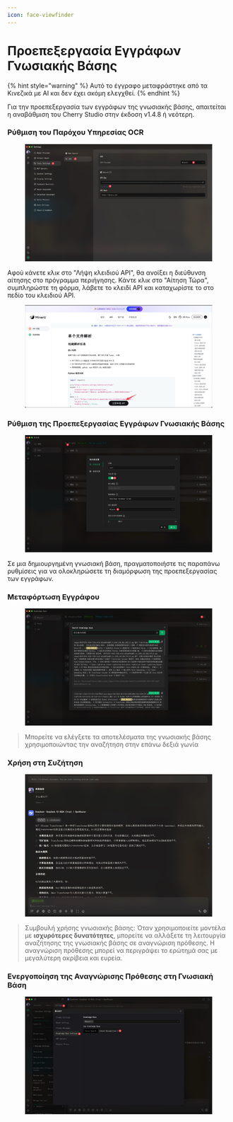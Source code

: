 ```yaml
---
icon: face-viewfinder
---
```

# Προεπεξεργασία Εγγράφων Γνωσιακής Βάσης


{% hint style="warning" %}
Αυτό το έγγραφο μεταφράστηκε από τα Κινεζικά με AI και δεν έχει ακόμη ελεγχθεί.
{% endhint %}




Για την προεπεξεργασία των εγγράφων της γνωσιακής βάσης, απαιτείται η αναβάθμιση του Cherry Studio στην έκδοση v1.4.8 ή νεότερη.

### Ρύθμιση του Παρόχου Υπηρεσίας OCR

<figure><img src="../.gitbook/assets/CleanShot 2025-06-03 at 11.50.10@2x (1).jpg" alt=""><figcaption></figcaption></figure>

Αφού κάνετε κλικ στο "Λήψη κλειδιού API", θα ανοίξει η διεύθυνση αίτησης στο πρόγραμμα περιήγησης. Κάντε κλικ στο "Αίτηση Τώρα", συμπληρώστε τη φόρμα, λάβετε το κλειδί API και καταχωρίστε το στο πεδίο του κλειδιού API.

<figure><img src="../.gitbook/assets/CleanShot 2025-06-03 at 11.51.55@2x.jpg" alt=""><figcaption></figcaption></figure>

### Ρύθμιση της Προεπεξεργασίας Εγγράφων Γνωσιακής Βάσης

<figure><img src="../.gitbook/assets/CleanShot 2025-06-03 at 20.01.03@2x.jpg" alt=""><figcaption></figcaption></figure>

Σε μια δημιουργημένη γνωσιακή βάση, πραγματοποιήστε τις παραπάνω ρυθμίσεις για να ολοκληρώσετε τη διαμόρφωση της προεπεξεργασίας των εγγράφων.

### Μεταφόρτωση Εγγράφου

<figure><img src="../.gitbook/assets/CleanShot 2025-06-03 at 12.01.59@2x.jpg" alt=""><figcaption></figcaption></figure>

> Μπορείτε να ελέγξετε τα αποτελέσματα της γνωσιακής βάσης χρησιμοποιώντας την αναζήτηση στην επάνω δεξιά γωνία

### Χρήση στη Συζήτηση

<figure><img src="../.gitbook/assets/CleanShot 2025-06-03 at 14.11.00@2x.jpg" alt=""><figcaption></figcaption></figure>

> Συμβουλή χρήσης γνωσιακής βάσης:  Όταν χρησιμοποιείτε μοντέλα με **ισχυρότερες δυνατότητες**, μπορείτε να αλλάξετε τη λειτουργία αναζήτησης της γνωσιακής βάσης σε αναγνώριση πρόθεσης. Η αναγνώριση πρόθεσης μπορεί να περιγράψει το ερώτημά σας με μεγαλύτερη ακρίβεια και ευρεία.

### Ενεργοποίηση της Αναγνώρισης Πρόθεσης στη Γνωσιακή Βάση

<figure><img src="../.gitbook/assets/CleanShot 2025-06-03 at 14.12.47@2x.jpg" alt=""><figcaption></figcaption></figure>